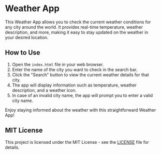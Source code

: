 # Weather App

This Weather App allows you to check the current weather conditions for any city around the world. It provides real-time temperature, weather description, and more, making it easy to stay updated on the weather in your desired location.

## How to Use

1. Open the `index.html` file in your web browser.
2. Enter the name of the city you want to check in the search bar.
3. Click the "Search" button to view the current weather details for that city.
4. The app will display information such as temperature, weather description, and a weather icon.
5. In case of an invalid city name, the app will prompt you to enter a valid city name.

Enjoy staying informed about the weather with this straightforward Weather App!

## MIT License

This project is licensed under the MIT License - see the [LICENSE]([LICENSE](https://opensource.org/license/mit/)https://opensource.org/license/mit/) file for details.
